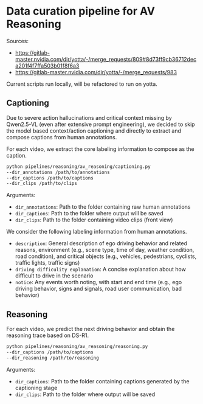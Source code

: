# Data curation pipeline for AV Reasoning

Sources:

* <https://gitlab-master.nvidia.com/dir/yotta/-/merge_requests/809#8d73ff9cb36712deca201f4f7ffa503b01f8f6a3>
* <https://gitlab-master.nvidia.com/dir/yotta/-/merge_requests/983>

Current scripts run locally, will be refactored to run on yotta.

## Captioning

Due to severe action hallucinations and critical context missing by Qwen2.5-VL (even after extensive prompt engineering), we decided to skip the model based context/action captioning and directly to extract and compose captions from human annotations.

For each video, we extract the core labeling information to compose as the caption.

```bash
python pipelines/reasoning/av_reasoning/captioning.py 
--dir_annotations /path/to/annotations
--dir_captions /path/to/captions 
--dir_clips /path/to/clips
```

Arguments:

- `dir_annotations`: Path to the folder containing raw human annotations
- `dir_captions`: Path to the folder where output will be saved
- `dir_clips`: Path to the folder containing video clips (front view)

We consider the following labeling information from human annotations.

- `description`: General description of ego driving behavior and related reasons, environment (e.g., scene type, time of day, weather condition, road condition), and critical objects (e.g., vehicles, pedestrians, cyclists, traffic lights, traffic signs) 
- `driving difficulity explanation`: A concise explanation about how difficult to drive in the scenario
- `notice`: Any events worth noting, with start and end time (e.g., ego driving behavior, signs and signals, road user communication, bad behavior) 

## Reasoning

For each video, we predict the next driving behavior and obtain the reasoning trace based on DS-R1.

```bash
python pipelines/reasoning/av_reasoning/reasoning.py 
--dir_captions /path/to/captions 
--dir_reasoning /path/to/reasoning
```

Arguments:

- `dir_captions`: Path to the folder containing captions generated by the captioning stage 
- `dir_clips`: Path to the folder where output will be saved